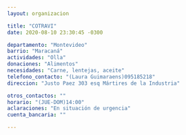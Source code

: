 ```yaml
---
layout: organizacion

title: "COTRAVI"
date: 2020-08-10 23:30:45 -0300

departamento: "Montevideo"
barrio: "Maracaná"
actividades: "Olla"
donaciones: "Alimentos"
necesidades: "Carne, lentejas, aceite"
telefono_contacto: "(Laura Guimaraens)095185218"
direccion: "Justo Paez 303 esq Mártires de la Industria"

otros_contactos: ""
horario: "(JUE-DOM)14:00"
aclaraciones: "En situación de urgencia"
cuenta_bancaria: ""

---
```

